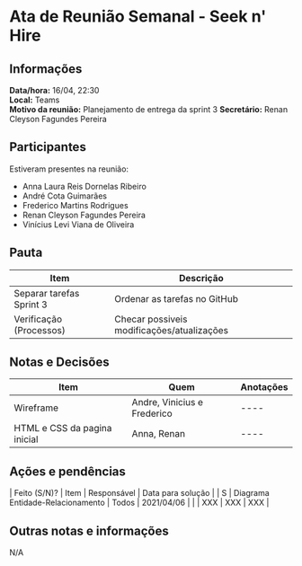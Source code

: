 # Ata de Reunião Semanal - Seek n' Hire

## Informações
**Data/hora:** 16/04, 22:30  
**Local:** Teams  
**Motivo da reunião:** Planejamento de entrega da sprint 3
**Secretário:** Renan Cleyson Fagundes Pereira

## Participantes
Estiveram presentes na reunião:
- Anna Laura Reis Dornelas Ribeiro
- André Cota Guimarães
- Frederico Martins Rodrigues
- Renan Cleyson Fagundes Pereira
- Vinícius Levi Viana de Oliveira

## Pauta

Item | Descrição
---- | ----
Separar tarefas Sprint 3 | Ordenar as tarefas no GitHub
Verificação (Processos) | Checar possiveis modificações/atualizações 

## Notas e Decisões
Item | Quem | Anotações |
---- | ---- | ---- |
Wireframe | Andre, Vinicius e Frederico | ---- |
HTML e CSS da pagina inicial | Anna, Renan | ---- |

## Ações e pendências
| Feito (S/N)? | Item | Responsável | Data para solução |
| S | Diagrama Entidade-Relacionamento | Todos | 2021/04/06 |
| | XXX | XXX | XXX |

## Outras notas e informações
N/A
